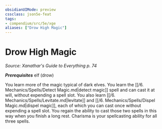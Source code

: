 ```yaml
---
obsidianUIMode: preview
cssclass: json5e-feat
tags:
- compendium/src/5e/xge
aliases: ["Drow High Magic"]
---
```

# Drow High Magic
*Source: Xanathar's Guide to Everything p. 74*  

***Prerequisites*** elf (drow)

You learn more of the magic typical of dark elves. You learn the [[/6. Mechanics/Spells/Detect Magic.md|detect magic]] spell and can cast it at will, without expending a spell slot. You also learn [[/6. Mechanics/Spells/Levitate.md|levitate]] and [[/6. Mechanics/Spells/Dispel Magic.md|dispel magic]], each of which you can cast once without expending a spell slot. You regain the ability to cast those two spells in this way when you finish a long rest. Charisma is your spellcasting ability for all three spells.